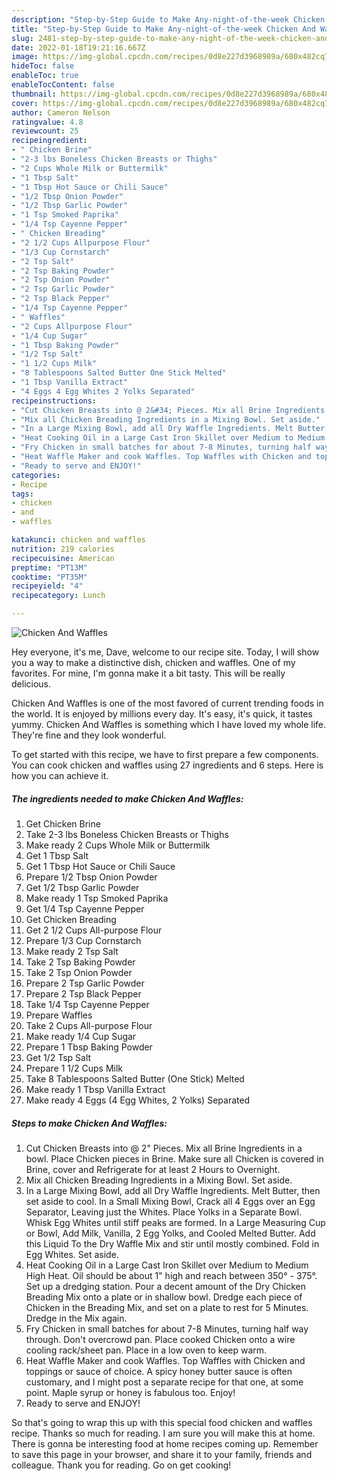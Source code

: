 ```yaml
---
description: "Step-by-Step Guide to Make Any-night-of-the-week Chicken And Waffles"
title: "Step-by-Step Guide to Make Any-night-of-the-week Chicken And Waffles"
slug: 2481-step-by-step-guide-to-make-any-night-of-the-week-chicken-and-waffles
date: 2022-01-18T19:21:16.667Z
image: https://img-global.cpcdn.com/recipes/0d8e227d3968989a/680x482cq70/chicken-and-waffles-recipe-main-photo.jpg
hideToc: false
enableToc: true
enableTocContent: false
thumbnail: https://img-global.cpcdn.com/recipes/0d8e227d3968989a/680x482cq70/chicken-and-waffles-recipe-main-photo.jpg
cover: https://img-global.cpcdn.com/recipes/0d8e227d3968989a/680x482cq70/chicken-and-waffles-recipe-main-photo.jpg
author: Cameron Nelson
ratingvalue: 4.8
reviewcount: 25
recipeingredient:
- " Chicken Brine"
- "2-3 lbs Boneless Chicken Breasts or Thighs"
- "2 Cups Whole Milk or Buttermilk"
- "1 Tbsp Salt"
- "1 Tbsp Hot Sauce or Chili Sauce"
- "1/2 Tbsp Onion Powder"
- "1/2 Tbsp Garlic Powder"
- "1 Tsp Smoked Paprika"
- "1/4 Tsp Cayenne Pepper"
- " Chicken Breading"
- "2 1/2 Cups Allpurpose Flour"
- "1/3 Cup Cornstarch"
- "2 Tsp Salt"
- "2 Tsp Baking Powder"
- "2 Tsp Onion Powder"
- "2 Tsp Garlic Powder"
- "2 Tsp Black Pepper"
- "1/4 Tsp Cayenne Pepper"
- " Waffles"
- "2 Cups Allpurpose Flour"
- "1/4 Cup Sugar"
- "1 Tbsp Baking Powder"
- "1/2 Tsp Salt"
- "1 1/2 Cups Milk"
- "8 Tablespoons Salted Butter One Stick Melted"
- "1 Tbsp Vanilla Extract"
- "4 Eggs 4 Egg Whites 2 Yolks Separated"
recipeinstructions:
- "Cut Chicken Breasts into @ 2&#34; Pieces. Mix all Brine Ingredients in a bowl. Place Chicken pieces in Brine. Make sure all Chicken is covered in Brine, cover and Refrigerate for at least 2 Hours to Overnight."
- "Mix all Chicken Breading Ingredients in a Mixing Bowl. Set aside."
- "In a Large Mixing Bowl, add all Dry Waffle Ingredients. Melt Butter, then set aside to cool. In a Small Mixing Bowl, Crack all 4 Eggs over an Egg Separator, Leaving just the Whites. Place Yolks in a Separate Bowl. Whisk Egg Whites until stiff peaks are formed. In a Large Measuring Cup or Bowl, Add Milk, Vanilla, 2 Egg Yolks, and Cooled Melted Butter. Add this Liquid To the Dry Waffle Mix and stir until mostly combined. Fold in Egg Whites. Set aside."
- "Heat Cooking Oil in a Large Cast Iron Skillet over Medium to Medium High Heat. Oil should be about 1&#34; high and reach between 350° - 375°. Set up a dredging station. Pour a decent amount of the Dry Chicken Breading Mix onto a plate or in shallow bowl. Dredge each piece of Chicken in the Breading Mix, and set on a plate to rest for 5 Minutes. Dredge in the Mix again."
- "Fry Chicken in small batches for about 7-8 Minutes, turning half way through. Don&#39;t overcrowd pan. Place cooked Chicken onto a wire cooling rack/sheet pan. Place in a low oven to keep warm."
- "Heat Waffle Maker and cook Waffles. Top Waffles with Chicken and toppings or sauce of choice. A spicy honey butter sauce is often customary, and I might post a separate recipe for that one, at some point. Maple syrup or honey is fabulous too. Enjoy!"
- "Ready to serve and ENJOY!"
categories:
- Recipe
tags:
- chicken
- and
- waffles

katakunci: chicken and waffles 
nutrition: 219 calories
recipecuisine: American
preptime: "PT13M"
cooktime: "PT35M"
recipeyield: "4"
recipecategory: Lunch

---
```



![Chicken And Waffles](https://img-global.cpcdn.com/recipes/0d8e227d3968989a/680x482cq70/chicken-and-waffles-recipe-main-photo.jpg)

Hey everyone, it's me, Dave, welcome to our recipe site. Today, I will show you a way to make a distinctive dish, chicken and waffles. One of my favorites. For mine, I'm gonna make it a bit tasty. This will be really delicious.



Chicken And Waffles is one of the most favored of current trending foods in the world. It is enjoyed by millions every day. It's easy, it's quick, it tastes yummy. Chicken And Waffles is something which I have loved my whole life. They're fine and they look wonderful.


To get started with this recipe, we have to first prepare a few components. You can cook chicken and waffles using 27 ingredients and 6 steps. Here is how you can achieve it.

<!--inarticleads1-->

##### The ingredients needed to make Chicken And Waffles:

1. Get  Chicken Brine
1. Take 2-3 lbs Boneless Chicken Breasts or Thighs
1. Make ready 2 Cups Whole Milk or Buttermilk
1. Get 1 Tbsp Salt
1. Get 1 Tbsp Hot Sauce or Chili Sauce
1. Prepare 1/2 Tbsp Onion Powder
1. Get 1/2 Tbsp Garlic Powder
1. Make ready 1 Tsp Smoked Paprika
1. Get 1/4 Tsp Cayenne Pepper
1. Get  Chicken Breading
1. Get 2 1/2 Cups All-purpose Flour
1. Prepare 1/3 Cup Cornstarch
1. Make ready 2 Tsp Salt
1. Take 2 Tsp Baking Powder
1. Take 2 Tsp Onion Powder
1. Prepare 2 Tsp Garlic Powder
1. Prepare 2 Tsp Black Pepper
1. Take 1/4 Tsp Cayenne Pepper
1. Prepare  Waffles
1. Take 2 Cups All-purpose Flour
1. Make ready 1/4 Cup Sugar
1. Prepare 1 Tbsp Baking Powder
1. Get 1/2 Tsp Salt
1. Prepare 1 1/2 Cups Milk
1. Take 8 Tablespoons Salted Butter (One Stick) Melted
1. Make ready 1 Tbsp Vanilla Extract
1. Make ready 4 Eggs (4 Egg Whites, 2 Yolks) Separated




<!--inarticleads2-->

##### Steps to make Chicken And Waffles:

1. Cut Chicken Breasts into @ 2&#34; Pieces. Mix all Brine Ingredients in a bowl. Place Chicken pieces in Brine. Make sure all Chicken is covered in Brine, cover and Refrigerate for at least 2 Hours to Overnight.
1. Mix all Chicken Breading Ingredients in a Mixing Bowl. Set aside.
1. In a Large Mixing Bowl, add all Dry Waffle Ingredients. Melt Butter, then set aside to cool. In a Small Mixing Bowl, Crack all 4 Eggs over an Egg Separator, Leaving just the Whites. Place Yolks in a Separate Bowl. Whisk Egg Whites until stiff peaks are formed. In a Large Measuring Cup or Bowl, Add Milk, Vanilla, 2 Egg Yolks, and Cooled Melted Butter. Add this Liquid To the Dry Waffle Mix and stir until mostly combined. Fold in Egg Whites. Set aside.
1. Heat Cooking Oil in a Large Cast Iron Skillet over Medium to Medium High Heat. Oil should be about 1&#34; high and reach between 350° - 375°. Set up a dredging station. Pour a decent amount of the Dry Chicken Breading Mix onto a plate or in shallow bowl. Dredge each piece of Chicken in the Breading Mix, and set on a plate to rest for 5 Minutes. Dredge in the Mix again.
1. Fry Chicken in small batches for about 7-8 Minutes, turning half way through. Don&#39;t overcrowd pan. Place cooked Chicken onto a wire cooling rack/sheet pan. Place in a low oven to keep warm.
1. Heat Waffle Maker and cook Waffles. Top Waffles with Chicken and toppings or sauce of choice. A spicy honey butter sauce is often customary, and I might post a separate recipe for that one, at some point. Maple syrup or honey is fabulous too. Enjoy!
1. Ready to serve and ENJOY!



So that's going to wrap this up with this special food chicken and waffles recipe. Thanks so much for reading. I am sure you will make this at home. There is gonna be interesting food at home recipes coming up. Remember to save this page in your browser, and share it to your family, friends and colleague. Thank you for reading. Go on get cooking!
